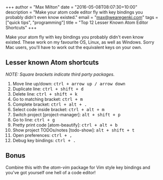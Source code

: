 +++
author      = "Max Milton"
date        = "2016-05-08T08:07:30+10:00"
description = "Make your atom code editor fly with key bindings you probably didn't even know existed."
email       = "max@wearegenki.com"
tags        = ["quick tips", "programming"]
title       = "Top 12 Lesser Known Atom Editor Shortcuts"
+++

Make your atom fly with key bindings you probably didn't even know existed. These work on my favourite OS, Linux, as well as Windows. Sorry Mac users, you'll have to work out the equivalent keys on your own<!--more-->.

## Lesser known Atom shortcuts

_NOTE: Square brackets indicate third party packages._

1. Move line up/down: <kbd><kbd>ctrl</kbd> + <kbd>arrow up</kbd> / <kbd>arrow down</kbd></kbd>
2. Duplicate line: <kbd><kbd>ctrl</kbd> + <kbd>shift</kbd> + <kbd>d</kbd></kbd>
3. Delete line: <kbd><kbd>ctrl</kbd> + <kbd>shift</kbd> + <kbd>k</kbd></kbd>
4. Go to matching bracket: <kbd><kbd>ctrl</kbd> + <kbd>m</kbd></kbd>
5. Complete bracket: <kbd><kbd>ctrl</kbd> + <kbd>alt</kbd> + <kbd>.</kbd></kbd>
6. Select code inside bracket: <kbd><kbd>ctrl</kbd> + <kbd>alt</kbd> + <kbd>m</kbd></kbd>
7. Switch project [project-manager]: <kbd><kbd>alt</kbd> + <kbd>shift</kbd> + <kbd>p</kbd></kbd>
8. Go to line: <kbd><kbd>ctrl</kbd> + <kbd>g</kbd></kbd>
9. Pretty print code [atom-beautify]: <kbd><kbd>ctrl</kbd> + <kbd>alt</kbd> + <kbd>b</kbd></kbd>
10. Show project TODOs/notes [todo-show]: <kbd><kbd>alt</kbd> + <kbd>shift</kbd> + <kbd>t</kbd></kbd>
11. Open preferences: <kbd><kbd>ctrl</kbd> + <kbd>,</kbd></kbd>
12. Debug key bindings: <kbd><kbd>ctrl</kbd> + <kbd>.</kbd></kbd>

## Bonus

Combine this with the _atom-vim_ package for Vim style key bindings and you've got yourself one hell of a code editor!
